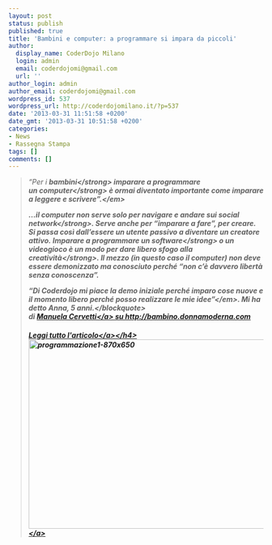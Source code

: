```yaml
---
layout: post
status: publish
published: true
title: 'Bambini e computer: a programmare si impara da piccoli'
author:
  display_name: CoderDojo Milano
  login: admin
  email: coderdojomi@gmail.com
  url: ''
author_login: admin
author_email: coderdojomi@gmail.com
wordpress_id: 537
wordpress_url: http://coderdojomilano.it/?p=537
date: '2013-03-31 11:51:58 +0200'
date_gmt: '2013-03-31 10:51:58 +0200'
categories:
- News
- Rassegna Stampa
tags: []
comments: []
---
```

<blockquote><em>&ldquo;Per i&nbsp;<strong>bambini<&#47;strong>&nbsp;imparare a programmare un&nbsp;<strong>computer<&#47;strong>&nbsp;&egrave; ormai diventato importante come imparare a leggere&nbsp;e&nbsp;scrivere&rdquo;.<&#47;em></p>
<p>...il computer non serve solo per navigare e andare sui <strong>social network<&#47;strong>. Serve anche per &ldquo;imparare a fare&rdquo;, per creare. Si passa cos&igrave; dall&rsquo;essere un utente passivo a diventare un creatore attivo.&nbsp;Imparare a programmare un <strong>software<&#47;strong> o un videogioco &egrave; un modo per dare libero sfogo alla <strong>creativit&agrave;<&#47;strong>. Il mezzo (in questo caso il computer) non deve essere demonizzato ma conosciuto perch&eacute; &ldquo;non c&rsquo;&egrave; davvero libert&agrave; senza conoscenza&rdquo;.</p>
<p><em>&ldquo;Di Coderdojo mi piace la demo iniziale perch&eacute; imparo cose nuove e il momento libero perch&eacute; posso realizzare le mie idee&rdquo;<&#47;em>. Mi ha detto Anna, 5 anni.<&#47;blockquote><br />
di <a href="http:&#47;&#47;bambino.donnamoderna.com&#47;author&#47;manuela-cervetti&#47;" target="_blank" rel="author">Manuela Cervetti<&#47;a> su http:&#47;&#47;bambino.donnamoderna.com</p>
<h4><a href="http:&#47;&#47;bambino.donnamoderna.com&#47;bambini-4-6&#47;bambini-e-computer-programmare-da-piccoli&#47;" target="_blank">Leggi tutto l'articolo<&#47;a><&#47;h4><br />
<a href="http:&#47;&#47;bambino.donnamoderna.com&#47;bambini-4-6&#47;bambini-e-computer-programmare-da-piccoli&#47;" target="_blank"><img class="size-full wp-image-542 aligncenter" alt="programmazione1-870x650" src="http:&#47;&#47;coderdojomilano.it&#47;wp-content&#47;uploads&#47;2013&#47;03&#47;programmazione1-870x650.jpg" width="500" height="374" &#47;><&#47;a></p>
